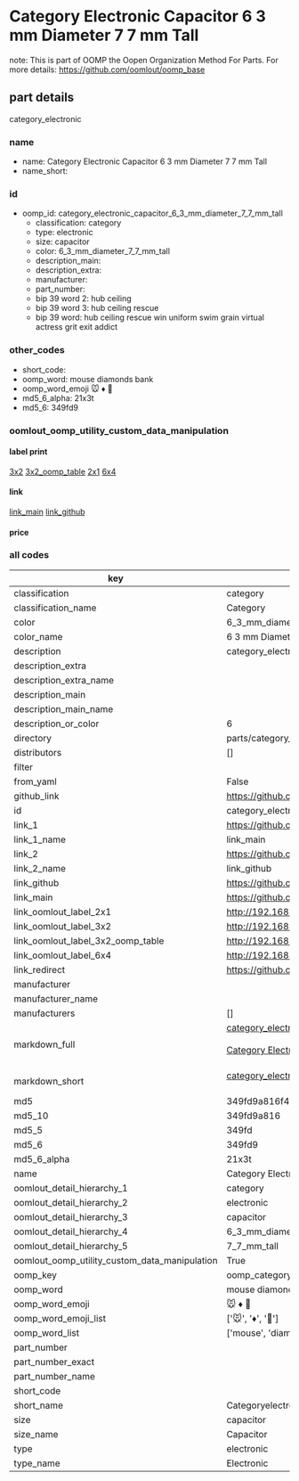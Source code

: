 # Category Electronic Capacitor 6 3 mm Diameter 7 7 mm Tall  

note: This is part of OOMP the Oopen Organization Method For Parts. For more details: https://github.com/oomlout/oomp_base

##  part details
  



category_electronic



### name
* name: Category Electronic Capacitor 6 3 mm Diameter 7 7 mm Tall
* name_short: 
### id
* oomp_id: category_electronic_capacitor_6_3_mm_diameter_7_7_mm_tall
  * classification: category
  * type: electronic
  * size: capacitor
  * color: 6_3_mm_diameter_7_7_mm_tall
  * description_main: 
  * description_extra: 
  * manufacturer: 
  * part_number: 
  * bip 39 word 2: hub ceiling
  * bip 39 word 3: hub ceiling rescue
  * bip 39 word: hub ceiling rescue win uniform swim grain virtual actress grit exit addict

### other_codes
* short_code: 
* oomp_word: mouse diamonds bank
* oomp_word_emoji :mouse: :diamonds: :bank:
* md5_6_alpha: 21x3t
* md5_6: 349fd9






### oomlout_oomp_utility_custom_data_manipulation
#### label print
[3x2](http://192.168.1.245:1112/?label=oomp%2021x3t)
[3x2_oomp_table](http://192.168.1.108:1112/?label=oomp%2021x3t)
[2x1](http://192.168.1.242:1112/?label=oomp%2021x3t)
[6x4](http://192.168.1.55:1112/?label=oomp%2021x3t)    

#### link

[link_main](https://github.com/oomlout/oomlout_oomp_version_1_messy/tree/main/parts/category_electronic_capacitor_6_3_mm_diameter_7_7_mm_tall) [link_github](https://github.com/oomlout/oomlout_oomp_version_1_messy/tree/main/parts/category_electronic_capacitor_6_3_mm_diameter_7_7_mm_tall)                             

#### price







### all codes 
| key | value |  
| --- | --- |  
| classification | category |  
| classification_name | Category |  
| color | 6_3_mm_diameter_7_7_mm_tall |  
| color_name | 6 3 mm Diameter 7 7 mm Tall |  
| description | category_electronic |  
| description_extra |  |  
| description_extra_name |  |  
| description_main |  |  
| description_main_name |  |  
| description_or_color | 6  |  
| directory | parts/category_electronic_capacitor_6_3_mm_diameter_7_7_mm_tall |  
| distributors | [] |  
| filter |  |  
| from_yaml | False |  
| github_link | https://github.com/oomlout/oomlout_oomp_part_src/tree/main/parts/category_electronic_capacitor_6_3_mm_diameter_7_7_mm_tall |  
| id | category_electronic_capacitor_6_3_mm_diameter_7_7_mm_tall |  
| link_1 | https://github.com/oomlout/oomlout_oomp_version_1_messy/tree/main/parts/category_electronic_capacitor_6_3_mm_diameter_7_7_mm_tall |  
| link_1_name | link_main |  
| link_2 | https://github.com/oomlout/oomlout_oomp_version_1_messy/tree/main/parts/category_electronic_capacitor_6_3_mm_diameter_7_7_mm_tall |  
| link_2_name | link_github |  
| link_github | https://github.com/oomlout/oomlout_oomp_version_1_messy/tree/main/parts/category_electronic_capacitor_6_3_mm_diameter_7_7_mm_tall |  
| link_main | https://github.com/oomlout/oomlout_oomp_version_1_messy/tree/main/parts/category_electronic_capacitor_6_3_mm_diameter_7_7_mm_tall |  
| link_oomlout_label_2x1 | http://192.168.1.242:1112/?label=oomp%2021x3t |  
| link_oomlout_label_3x2 | http://192.168.1.245:1112/?label=oomp%2021x3t |  
| link_oomlout_label_3x2_oomp_table | http://192.168.1.108:1112/?label=oomp%2021x3t |  
| link_oomlout_label_6x4 | http://192.168.1.55:1112/?label=oomp%2021x3t |  
| link_redirect | https://github.com/oomlout/oomlout_oomp_version_1_messy/tree/main/parts/category_electronic_capacitor_6_3_mm_diameter_7_7_mm_tall |  
| manufacturer |  |  
| manufacturer_name |  |  
| manufacturers | [] |  
| markdown_full | [category_electronic_capacitor_6_3_mm_diameter_7_7_mm_tall](none)<br>[](none)<br>[Category Electronic Capacitor 6 3 Mm Diameter 7 7 Mm Tall](none)<br><br> |  
| markdown_short | [category_electronic_capacitor_6_3_mm_diameter_7_7_mm_tall](none)<br><br> |  
| md5 | 349fd9a816f46cb36ff6bfb56e493b74 |  
| md5_10 | 349fd9a816 |  
| md5_5 | 349fd |  
| md5_6 | 349fd9 |  
| md5_6_alpha | 21x3t |  
| name | Category Electronic Capacitor 6 3 mm Diameter 7 7 mm Tall |  
| oomlout_detail_hierarchy_1 | category |  
| oomlout_detail_hierarchy_2 | electronic |  
| oomlout_detail_hierarchy_3 | capacitor |  
| oomlout_detail_hierarchy_4 | 6_3_mm_diameter |  
| oomlout_detail_hierarchy_5 | 7_7_mm_tall |  
| oomlout_oomp_utility_custom_data_manipulation | True |  
| oomp_key | oomp_category_electronic_capacitor_6_3_mm_diameter_7_7_mm_tall |  
| oomp_word | mouse diamonds bank |  
| oomp_word_emoji | :mouse: :diamonds: :bank: |  
| oomp_word_emoji_list | [':mouse:', ':diamonds:', ':bank:'] |  
| oomp_word_list | ['mouse', 'diamonds', 'bank'] |  
| part_number |  |  
| part_number_exact |  |  
| part_number_name |  |  
| short_code |  |  
| short_name | Categoryelectronic |  
| size | capacitor |  
| size_name | Capacitor |  
| type | electronic |  
| type_name | Electronic |  
